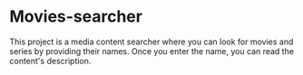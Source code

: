# Movies-searcher
This project is a media content searcher where you can look for movies and series by providing their names. Once you enter the name, you can read the content's description.

